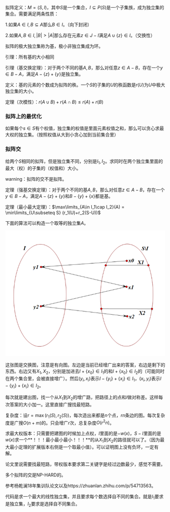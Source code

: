 拟阵定义：$M=(S,I)$，其中$S$是一个集合，$I\subseteq P(S)$是一个子集族，成为独立集的集合。需要满足两条性质：

1.如果$A\in I,B\subseteq A$那么$B\in I$。（向下封闭）

2.如果$A,B\in I,|B|>|A|$那么存在元素$z\in J-I$满足$A\cup\{z\}\in I$。（交换性）

拟阵的极大独立集称为基，极小非独立集成为环。

引理：所有基的大小相同

引理（基交换定理）：对于两个不同的基$A,B$，那么对任意$z\in A-B$，存在一个$y\in B-A$，满足$A-\{z\}+\{y\}$是独立集。

定义：基的元素的个数成为拟阵的秩。一个$S$的子集的$U$的秩函数是$r(U)$为$U$中极大独立集的大小。

定理（次模性）：$r(A\cup B)+r(A\cap B)\le r(A)+r(B)$

### 拟阵上的最优化

如果每个$s\in S$有个权值，独立集的权值是里面元素权值之和，那么可以贪心求最大权的独立集。（按照权值从大到小贪心加到当前集合里）

### 拟阵交

给两个$S$相同的拟阵，但是独立集不同，分别是$I_1,I_2$。求同时在两个独立集里面的最大（权）的子集的（权值和）大小。

warning：拟阵的交不是拟阵。

定理（强基交换定理）：对于两个不同的基$A,B$，那么对任意$z\in A-B$，存在一个$y\in B-A$，满足$A-\{z\}+\{y\}$和$B-\{y\}+\{x\}$都是基。

定理（最小最大定理）：$\max\limits_{A\in I_1\cap I_2}(A) = \min\limits_{U\subseteq S} (r_1(U)+r_2(S-U))$

下面的算法可以构造一个取等的独立集$A$。

![matroid](assets/matroid.png)

这张图是交换图，注意是有向图。左边是当前已经增广出来的答案，右边是剩下的东西。右边又有$X_1,X_2$，分别是加进去$I+\{x_0\}\in I_1$的和$I+\{x_0\}\in I_2$的（可能同时在两个集合里，会被直接增广）。然后$(y_i,x_i)$表示$I-\{y_i\}+\{x_i\}\in I_1$，$(x_i,y_i)$表示$I-\{y_i\}+\{x_i\}\in I_2$。

每次就是建出图，找一个从$X_1$到$X_2$的增广路，把路径上的点和$I$做对称差。这样每次答案的大小加一。这里直接广搜找最短路。

复杂度：设$r=\max(r_1(S),r_2(S))$，每次造出来都是$n$个点，$rn$条边的图。每次复杂度是广搜$O(n+m)$的。只会增广$r$次，总复杂度$O(r^2n)$。

求最大权版本：只需要把建图的时候加上点权，$I$里面的是$-w(x)$，$S-I$里面的是$w(x)$求一个**！！！最小最小最小！！！**的从$X_1$到$X_2$的路径就可以了。（因为最大最小定理的扩展版本右侧是一个取最小值）。可以证明图上没有负环，一定有解。

论文里说需要找最短路，带权版本要求第二关键字是经过边数最少，感觉不需要。

多个拟阵的交是NP-HARD的。

参考杨乾澜18年集训队论文以及https://zhuanlan.zhihu.com/p/54713563。

代码是求一个最大的线性独立集，并且要求每个数选择自不同的集合。就是$I_1$要求是独立集，$I_2$要求是选择自不同集合。